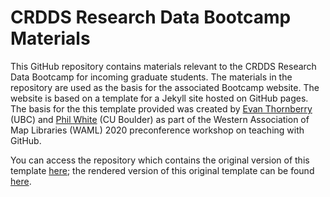 # CRDDS Research Data Bootcamp Materials

This GitHub repository contains materials relevant to the CRDDS Research Data Bootcamp for incoming graduate students. The materials in the repository are used as the basis for the associated Bootcamp website. The website is based on a template for a Jekyll site hosted on GitHub pages. The basis for the this template provided was created by [Evan Thornberry](https://github.com/ect123) (UBC) and [Phil White](https://github.com/outpw) (CU Boulder) as part of the Western Association of Map Libraries (WAML) 2020 preconference workshop on teaching with GitHub.

You can access the repository which contains the original version of this template [here](https://github.com/outpw/workshop-template); the rendered version of this original template can be found [here](https://outpw.github.io/workshop-template/). 
